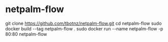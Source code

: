 # netpalm-flow

git clone https://github.com/tbotnz/netpalm-flow.git
cd netpalm-flow
sudo docker build --tag netpalm-flow .
sudo docker run --name netpalm-flow -p 80:80 netpalm-flow